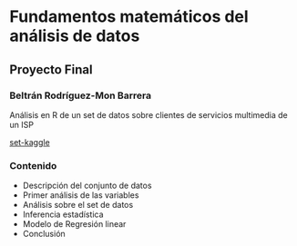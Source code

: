 # Fundamentos matemáticos del análisis de datos
## Proyecto Final
### Beltrán Rodríguez-Mon Barrera

Análisis en R de un set de datos sobre clientes de servicios multimedia de un ISP

[set-kaggle](https://www.kaggle.com/blastchar/telco-customer-churn)

### Contenido

 * Descripción del conjunto de datos
 * Primer análisis de las variables
 * Análisis sobre el set de datos
 * Inferencia estadística
 * Modelo de Regresión linear
 * Conclusión
